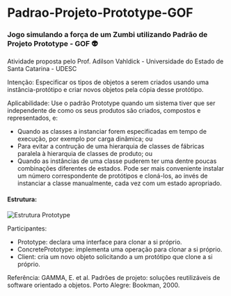 # Padrao-Projeto-Prototype-GOF

### Jogo simulando a força de um Zumbi utilizando Padrão de Projeto Prototype - GOF :alien:

Atividade proposta pelo Prof. Adilson Vahldick - Universidade do Estado de Santa Catarina - UDESC

Intenção: Especificar os tipos de objetos a serem criados usando uma instância-protótipo e criar novos objetos pela cópia desse protótipo.

Aplicabilidade: Use o padrão Prototype quando um sistema tiver que ser independente de como os seus produtos são criados, compostos e representados, e:

- Quando as classes a instanciar forem especificadas em tempo de execução, por exemplo por carga dinâmica; ou
- Para evitar a contrução de uma hierarquia de classes de fábricas paralela à hierarquia de classes de produto; ou
- Quando as instâncias de uma classe puderem ter uma dentre poucas combinações diferentes de estados. Pode ser mais conveniente instalar um número correspondente de protótipos e cloná-los, ao invés de instanciar a classe manualmente, cada vez com um estado apropriado.

#### Estrutura:

![Estrutura Prototype]()

Participantes:

- Prototype: declara uma interface para clonar a si próprio.
- ConcretePrototype: implementa uma operação para clonar a si próprio.
- Client: cria um novo objeto solicitando a um protótipo que clone a si próprio.

Referência:
GAMMA, E. et al. Padrões de projeto: soluções reutilizáveis de software orientado a objetos.
Porto Alegre: Bookman, 2000. 
